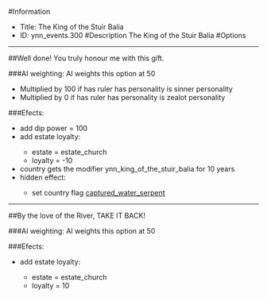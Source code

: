 #Information
 - Title: The King of the Stuir Balia
 - ID: ynn_events.300
#Description
The King of the Stuir Balia
#Options

___
##Well done! You truly honour me with this gift.

###AI weighting:
AI weights this option at 50
 - Multiplied by 100 if has ruler has personality is sinner personality
 - Multiplied by 0 if has ruler has personality is zealot personality


###Efects:<ul><li>add dip power = 100</li><li>add estate loyalty:</li><ul><li>estate = estate_church</li><li>loyalty = -10</li></ul><li>country gets the modifier ynn_king_of_the_stuir_balia for 10 years</li><li>hidden effect:</li><ul><li>set country flag [captured_water_serpent](../flags/captured_water_serpent.md)</li></ul></ul>

___
##By the love of the River, TAKE IT BACK!

###AI weighting:
AI weights this option at 50


###Efects:<ul><li>add estate loyalty:</li><ul><li>estate = estate_church</li><li>loyalty = 10</li></ul></ul>

